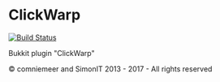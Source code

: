ClickWarp
=========
[![Build Status](https://travis-ci.com/SimonIT/ClickWarp.svg?branch=master)](https://travis-ci.com/SimonIT/ClickWarp)

Bukkit plugin "ClickWarp"

© comniemeer and SimonIT 2013 - 2017 - All rights reserved
